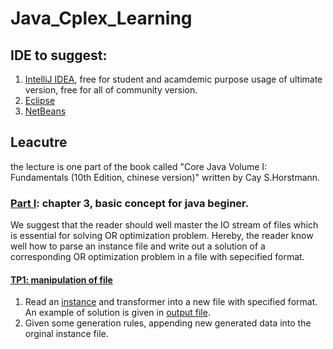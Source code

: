 # Java_Cplex_Learning
## IDE to suggest:
1. [IntelliJ IDEA](https://www.jetbrains.com/fr-fr/idea/download/), free for student and acamdemic purpose usage of ultimate version, free for all of community version.   
2. [Eclipse](https://www.eclipse.org/downloads/) 
3. [NetBeans](https://netbeans.apache.org/download/index.html) 
## Leacutre
the lecture is one part of the book called "Core Java Volume I: Fundamentals (10th Edition, chinese version)" written by Cay S.Horstmann.
### [Part I](https://github.com/martinWANG2014/Java_Cplex_Learning/TP1/Learning_Java_I.pdf): chapter 3, basic concept for java beginer.
We suggest that the reader should well master the IO stream of files which is essential for solving OR optimization problem. Hereby, the reader know well how to parse an instance file and write out a solution of a corresponding OR optimization problem in a file with sepecified format. 
#### [TP1: manipulation of file](https://github.com/martinWANG2014/Java_Cplex_Learning/TP1/TP1.pdf)
1. Read an [instance](https://github.com/martinWANG2014/Java_Cplex_Learning/instance.txt) and transformer into a new file with specified format. An example of solution is given in [output file](https://github.com/martinWANG2014/Java_Cplex_Learning/TP1/output.txt).
2. Given some generation rules, appending new generated data into the orginal instance file. 
